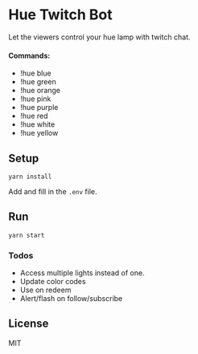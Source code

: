 # Hue Twitch Bot

Let the viewers control your hue lamp with twitch chat.

#### Commands: 
- !hue blue
- !hue green
- !hue orange
- !hue pink
- !hue purple
- !hue red
- !hue white
- !hue yellow

## Setup

```
yarn install
```
Add and fill in the `.env` file.

## Run

```
yarn start
```

### Todos

 - Access multiple lights instead of one.
 - Update color codes
 - Use on redeem
 - Alert/flash on follow/subscribe

License
----

MIT

